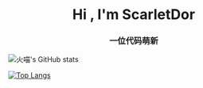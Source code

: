<h1 align="center">Hi , I'm ScarletDor</h1> 
<h3 align="center"> 一位代码萌新  </h3>

![火喵's GitHub stats](https://github-readme-stats.vercel.app/api?username=scarletdor&count_private=true&show_icons=true)

[![Top Langs](https://github-readme-stats.vercel.app/api/top-langs/?username=scarletdor)](https://github.com/scarletdor/github-readme-stats)
